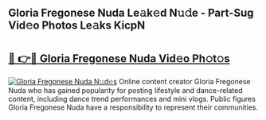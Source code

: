 ## Gloria Fregonese Nuda Le𝚊k𝚎d N𝚞𝚍e - Part-Sug Vid𝚎o Photos Le𝚊ks KicpN

# <h2><a href="http://fbbx01.evod.top/?m=Gloria+Fregonese+Nuda">🔗 👉🔴 Gloria Fregonese Nuda Vid𝚎o Ph𝚘t𝚘s</a></h2>

[![Gloria Fregonese Nuda N𝚞d𝚎s](https://i.imgur.com/8V9OHl7.gif)](http://fbbx01.evod.top/?m=Gloria+Fregonese+Nuda)
Online content creator Gloria Fregonese Nuda who has gained popularity for posting lifestyle and dance-related content, including dance trend performances and mini vlogs. Public figures Gloria Fregonese Nuda have a responsibility to represent their communities. 
